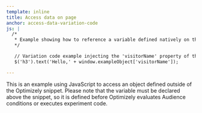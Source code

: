 ```yaml
---
template: inline
title: Access data on page
anchor: access-data-variation-code
js: |
  /*
   * Example showing how to reference a variable defined natively on the page from inside Optimizely.
   */

   // Variation code example injecting the 'visitorName' property of the 'exampleObject' in the h3 elements
   $('h3').text('Hello,' + window.exampleObject['visitorName']);

---
```


This is an example using JavaScript to access an object defined outside of the Optimizely snippet.  Please note that the variable must be declared above the snippet, so it is defined before Optimizely evaluates Audience conditions or executes experiment code.
